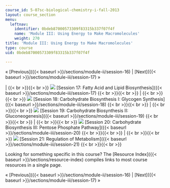 ```yaml
---
course_id: 5-07sc-biological-chemistry-i-fall-2013
layout: course_section
menu:
  leftnav:
    identifier: 0bdeb87000573309f83315b337f07f4f
    name: 'Module III: Using Energy to Make Macromolecules'
    weight: 270
title: 'Module III: Using Energy to Make Macromolecules'
type: course
uid: 0bdeb87000573309f83315b337f07f4f

---
```


« [Previous]({{< baseurl >}}/sections/module-ii/session-16) | [Next]({{< baseurl >}}/sections/module-iii/session-17) »

|  {{< br >}}{{< br >}} ![](/coursemedia/5-07sc-biological-chemistry-i-fall-2013/22f663b9b3fbe77ee7787e1dc6592daa_Session_19.jpg) [Session 17: Fatty Acid and Lipid Biosynthesis]({{< baseurl >}}/sections/module-iii/session-17) {{< br >}}{{< br >}}  |  {{< br >}}{{< br >}} ![](/coursemedia/5-07sc-biological-chemistry-i-fall-2013/3f7e4880804cdb970ae3d7ae3447806f_Session_18_new.jpg) [Session 18: Carbohydrate Biosynthesis I: Glycogen Synthesis]({{< baseurl >}}/sections/module-iii/session-18) {{< br >}}{{< br >}}  |  {{< br >}}{{< br >}} ![](/coursemedia/5-07sc-biological-chemistry-i-fall-2013/808fee1e4f21b4019a0f8b820089daea_Session_21.jpg) [Session 19: Carbohydrate Biosynthesis II: Gluconeogenesis]({{< baseurl >}}/sections/module-iii/session-19) {{< br >}}{{< br >}}  |  {{< br >}}{{< br >}} ![](/coursemedia/5-07sc-biological-chemistry-i-fall-2013/830589fccff09c4f988cc5b67583fe0b_Session_22.jpg) [Session 20: Carbohydrate Biosynthesis III: Pentose Phosphate Pathway]({{< baseurl >}}/sections/module-iii/session-20) {{< br >}}{{< br >}}  |  {{< br >}}{{< br >}} ![](/coursemedia/5-07sc-biological-chemistry-i-fall-2013/644a0ade2aca1f9553ce21beba588640_Session_23.jpg) [Session 21: Regulation of Metabolism]({{< baseurl >}}/sections/module-iii/session-21) {{< br >}}{{< br >}}  

Looking for something specific in this course? The [Resource Index]({{< baseurl >}}/sections/resource-index) compiles links to most course resources in a single page.

« [Previous]({{< baseurl >}}/sections/module-ii/session-16) | [Next]({{< baseurl >}}/sections/module-iii/session-17) »